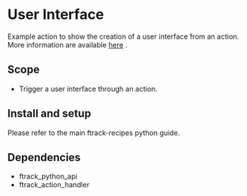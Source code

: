 # User Interface

Example action to show the creation of a user interface from an action.
More information are available
[here](https://help.ftrack.com/developing-with-ftrack/key-concepts/actions)
.

## Scope

-   Trigger a user interface through an action.

## Install and setup

Please refer to the main ftrack-recipes python guide.

## Dependencies

-   ftrack_python_api
-   ftrack_action_handler